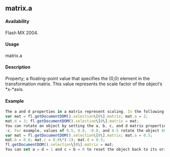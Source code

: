 ## matrix.a

#### Availability

Flash MX 2004.

#### Usage

matrix.a

#### Description

Property; a floating-point value that specifies the (0,0) element in the transformation matrix. This value represents the scale factor of the object’s *x-*axis.

#### Example

```javascript
The a and d properties in a matrix represent scaling. In the following example, the values are set to 2 and 3, respectively, to scale the selected object to two times its width and three times its height:
var mat = fl.getDocumentDOM().selection\[0\].matrix; mat.a = 2;
mat.d = 3; fl.getDocumentDOM().selection\[0\].matrix = mat;
You can rotate an object by setting the a, b, c, and d matrix properties relative to one another, where a = d and b =
-c. For example, values of 0.5, 0.8, -0.8, and 0.5 rotate the object 60º:
var mat = fl.getDocumentDOM().selection\[0\].matrix; mat.a = 0.5;
mat.b = 0.8; mat.c = 0.8\*(-1); mat.d = 0.5;
fl.getDocumentDOM().selection\[0\].matrix = mat;
You can set a = d = 1 and c = b = 0 to reset the object back to its original shape.

```